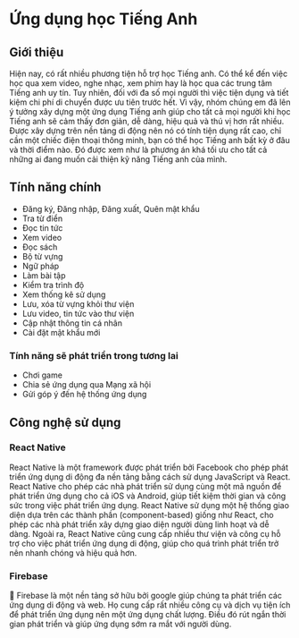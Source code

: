 # Ứng dụng học Tiếng Anh
## Giới thiệu
Hiện nay, có rất nhiều phương tiện hỗ trợ học Tiếng anh. Có thể kể đến việc học qua xem video, nghe nhạc, xem phim hay là học qua các trung tâm Tiếng anh uy tín. Tuy nhiên, đối với đa số mọi người thì việc tiện dụng và tiết kiệm chi phí di chuyển được ưu tiên trước hết. Vì vậy, nhóm chúng em đã lên ý tưởng xây dựng một ứng dụng Tiếng anh giúp cho tất cả mọi người khi học Tiếng anh sẽ cảm thấy đơn giản, dễ dàng, hiệu quả và thú vị hơn rất nhiều.
Được xây dựng trên nền tảng di động nên nó có tính tiện dụng rất cao, chỉ cần một chiếc điện thoại thông minh, bạn có thể học Tiếng anh bất kỳ ở đâu và thời điểm nào. Đó được xem như là phương án khá tối ưu cho tất cả những ai đang muốn cải thiện kỹ năng Tiếng anh của mình.
## Tính năng chính
- Đăng ký, Đăng nhập, Đăng xuất, Quên mật khẩu
- Tra từ điển
- Đọc tin tức
- Xem video
- Đọc sách
- Bộ từ vựng
- Ngữ pháp
- Làm bài tập
- Kiểm tra trình độ
- Xem thống kê sử dụng
- Lưu, xóa từ vựng khỏi thư viện
- Lưu video, tin tức vào thư viện
- Cập nhật thông tin cá nhân
- Cài đặt mật khẩu mới
### Tính năng sẽ phát triển trong tương lai
- Chơi game 
- Chia sẻ ứng dụng qua Mạng xã hội
- Gửi góp ý đến hệ thống ứng dụng
## Công nghệ sử dụng
### React Native
React Native là một framework được phát triển bởi Facebook cho phép phát triển ứng dụng di động đa nền tảng bằng cách sử dụng JavaScript và React. React Native cho phép các nhà phát triển sử dụng cùng một mã nguồn để phát triển ứng dụng cho cả iOS và Android, giúp tiết kiệm thời gian và công sức trong việc phát triển ứng dụng. React Native sử dụng một hệ thống giao diện dựa trên các thành phần (component-based) giống như React, cho phép các nhà phát triển xây dựng giao diện người dùng linh hoạt và dễ dàng. Ngoài ra, React Native cũng cung cấp nhiều thư viện và công cụ hỗ trợ cho việc phát triển ứng dụng di động, giúp cho quá trình phát triển trở nên nhanh chóng và hiệu quả hơn.
### Firebase
	Firebase là một nền tảng sở hữu bởi google giúp chúng ta phát triển các ứng dụng di động và web. Họ cung cấp rất nhiều công cụ và dịch vụ tiện ích để phát triển ứng dụng nên một ứng dụng chất lượng. Điều đó rút ngắn thời gian phát triển và giúp ứng dụng sớm ra mắt với người dùng.

